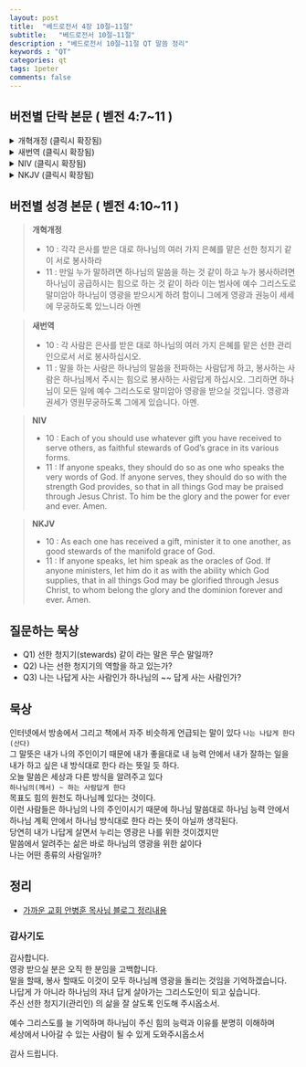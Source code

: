 ```yaml
---
layout: post
title:  "베드로전서 4장 10절~11절"
subtitle:   "베드로전서 10절~11절"
description : "베드로전서 10절~11절 QT 말씀 정리"
keywords : "QT"
categories: qt
tags: 1peter
comments: false
---
```


## 버전별 단락 본문 ( 벧전 4:7~11 )

<details>
<summary> 개혁개정 (클릭시 확장됨)</summary>
<div markdown="1">

>* 7 : 만물의 마지막이 가까이 왔으니 그러므로 너희는 정신을 차리고 근신하여 기도하라
>* 8 : 무엇보다도 뜨겁게 서로 사랑할지니 사랑은 허다한 죄를 덮느니라
>* 9 : 서로 대접하기를 원망 없이 하고
>* `10 : 각각 은사를 받은 대로 하나님의 여러 가지 은혜를 맡은 선한 청지기 같이 서로 봉사하라`
>* `11 : 만일 누가 말하려면 하나님의 말씀을 하는 것 같이 하고 누가 봉사하려면 하나님이 공급하시는 힘으로 하는 것 같이 하라 이는 범사에 예수 그리스도로 말미암아 하나님이 영광을 받으시게 하려 함이니 그에게 영광과 권능이 세세에 무궁하도록 있느니라 아멘`
</div>
</details>

<details>
<summary> 새번역 (클릭시 확장됨)</summary>
<div markdown="1">

>* 7 : 만물의 마지막이 가까이 왔습니다. 그러므로 정신을 차리고, 삼가 조심하여 기도하십시오.
>* 8 : 무엇보다도 먼저 서로 뜨겁게 사랑하십시오. 사랑은 허다한 죄를 덮어 줍니다.
>* 9 : 불평 없이 서로 따뜻하게 대접하십시오.
>* `10 : 각 사람은 은사를 받은 대로 하나님의 여러 가지 은혜를 맡은 선한 관리인으로서 서로 봉사하십시오.`
>* `11 : 말을 하는 사람은 하나님의 말씀을 전파하는 사람답게 하고, 봉사하는 사람은 하나님께서 주시는 힘으로 봉사하는 사람답게 하십시오. 그리하면 하나님이 모든 일에 예수 그리스도로 말미암아 영광을 받으실 것입니다. 영광과 권세가 영원무궁하도록 그에게 있습니다. 아멘.`
</div>
</details>

<details>
<summary> NIV (클릭시 확장됨)</summary>
<div markdown="1">

>* 7 : The end of all things is near. Therefore be alert and of sober mind so that you may pray.
>* 8 : Above all, love each other deeply, because love covers over a multitude of sins.
>* 9 : Offer hospitality to one another without grumbling.
>* `10 : Each of you should use whatever gift you have received to serve others, as faithful stewards of God’s grace in its various forms.`
>* `11 : If anyone speaks, they should do so as one who speaks the very words of God. If anyone serves, they should do so with the strength God provides, so that in all things God may be praised through Jesus Christ. To him be the glory and the power for ever and ever. Amen.`
</div>
</details>

<details>
<summary> NKJV (클릭시 확장됨)</summary>
<div markdown="1">

>* 7 : But the end of all things is at hand; therefore be serious and watchful in your prayers.
>* 8 : And above all things have fervent love for one another, for “love will cover a multitude of sins.”
>* 9 : Be hospitable to one another without grumbling.
>* `10 : As each one has received a gift, minister it to one another, as good stewards of the manifold grace of God.`
>* `11 : If anyone speaks, let him speak as the oracles of God. If anyone ministers, let him do it as with the ability which God supplies, that in all things God may be glorified through Jesus Christ, to whom belong the glory and the dominion forever and ever. Amen.`
</div>
</details>

## 버전별 성경 본문 ( 벧전 4:10~11 )

> **개혁개정**
>* 10 : 각각 은사를 받은 대로 하나님의 여러 가지 은혜를 맡은 선한 청지기 같이 서로 봉사하라
>* 11 : 만일 누가 말하려면 하나님의 말씀을 하는 것 같이 하고 누가 봉사하려면 하나님이 공급하시는 힘으로 하는 것 같이 하라 이는 범사에 예수 그리스도로 말미암아 하나님이 영광을 받으시게 하려 함이니 그에게 영광과 권능이 세세에 무궁하도록 있느니라 아멘

> **새번역**
>* 10 : 각 사람은 은사를 받은 대로 하나님의 여러 가지 은혜를 맡은 선한 관리인으로서 서로 봉사하십시오.
>* 11 : 말을 하는 사람은 하나님의 말씀을 전파하는 사람답게 하고, 봉사하는 사람은 하나님께서 주시는 힘으로 봉사하는 사람답게 하십시오. 그리하면 하나님이 모든 일에 예수 그리스도로 말미암아 영광을 받으실 것입니다. 영광과 권세가 영원무궁하도록 그에게 있습니다. 아멘.

> **NIV**
>* 10 : Each of you should use whatever gift you have received to serve others, as faithful stewards of God’s grace in its various forms.
>* 11 : If anyone speaks, they should do so as one who speaks the very words of God. If anyone serves, they should do so with the strength God provides, so that in all things God may be praised through Jesus Christ. To him be the glory and the power for ever and ever. Amen.

> **NKJV**
>* 10 : As each one has received a gift, minister it to one another, as good stewards of the manifold grace of God.
>* 11 : If anyone speaks, let him speak as the oracles of God. If anyone ministers, let him do it as with the ability which God supplies, that in all things God may be glorified through Jesus Christ, to whom belong the glory and the dominion forever and ever. Amen.

## 질문하는 묵상

* Q1) 선한 청지기(stewards) 같이 라는 말은 무슨 말일까?
* Q2) 나는 선한 청지기의 역할을 하고 있는가?  
* Q3) 나는 나답게 사는 사람인가 하나님의 ~~ 답게 사는 사람인가?  

## 묵상

인터넷에서 방송에서 그리고 책에서 자주 비슷하게 언급되는 말이 있다 
`나는 나답게 한다(산다)`  
그 말뜻은 내가 나의 주인이기 때문에 내가 좋을대로 내 능력 안에서 내가 잘하는 일을 내가 하고 싶은 내 방식대로 한다 라는 뜻일 듯 하다.  
오늘 말씀은 세상과 다른 방식을 알려주고 있다  
`하나님의(께서) ~ 하는 사람답게 한다`  
목표도 힘의 원천도 하나님께 있다는 것이다.  
이런 사람들은 하나님의 나의 주인이시기 때문에 하나님 말씀대로 하나님 능력 안에서 하나님 계획 안에서 하나님 방식대로 한다 라는 뜻이 아닐까 생각된다.  
당연히 내가 나답게 살면서 누리는 영광은 나를 위한 것이겠지만  
말씀에서 알려주는 삶은 바로 하나님의 영광을 위한 삶이다  
나는 어떤 종류의 사람일까?  

## 정리
* [가까운 교회 안병훈 목사님 블로그 정리내용](https://blog.naver.com/tolerance2018)

### 감사기도

감사합니다.  
영광 받으실 분은 오직 한 분임을 고백합니다.  
말을 할때, 봉사 할때도 이것이 모두 하나님께 영광을 돌리는 것임을 기억하겠습니다.  
나답게 가 아니라 하나님의 자녀 답게 살아가는 그리스도인이 되고 싶습니다.  
주신 선한 청지기(관리인) 의 삶을 잘 살도록 인도해 주시옵소서.  

예수 그리스도를 늘 기억하며 하나님이 주신 힘의 능력과 이유를 분명히 이해하며  
세상에서 나아갈 수 있는 사람이 될 수 있게 도와주시옵소서  

감사 드립니다.  
